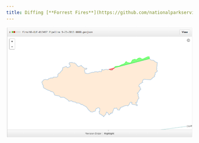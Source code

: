 ```yaml
---
title: Diffing [**Forrest Fires**](https://github.com/nationalparkservice/data/commit/64629fee31babb2a8d22f92351c5447505a61802)
---
```

 
![NPS](images/nps.png)
